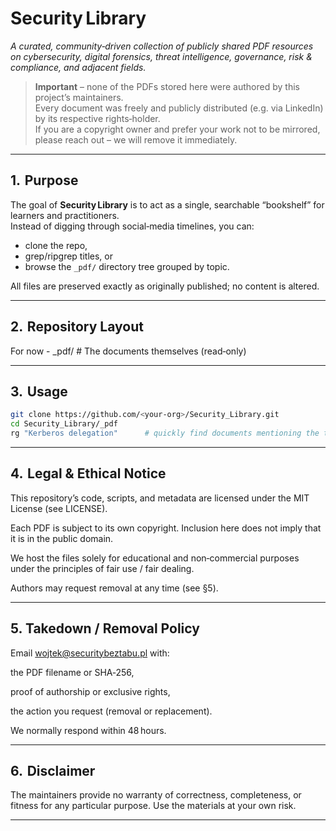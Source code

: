 # Security Library

_A curated, community‑driven collection of publicly shared PDF resources on cybersecurity, digital forensics, threat intelligence, governance, risk & compliance, and adjacent fields._

> **Important** – none of the PDFs stored here were authored by this project’s maintainers.  
> Every document was freely and publicly distributed (e.g. via LinkedIn) by its respective rights‑holder.  
> If you are a copyright owner and prefer your work not to be mirrored, please reach out – we will remove it immediately.

---

## 1.  Purpose
The goal of **Security Library** is to act as a single, searchable “bookshelf” for learners and practitioners.  
Instead of digging through social‑media timelines, you can:

* clone the repo,
* grep/ripgrep titles, or
* browse the `_pdf/` directory tree grouped by topic.

All files are preserved exactly as originally published; no content is altered.

---

## 2.  Repository Layout

For now - _pdf/ # The documents themselves (read‑only)

---

## 3.  Usage

   ```bash
   git clone https://github.com/<your‑org>/Security_Library.git
   cd Security_Library/_pdf
   rg "Kerberos delegation"      # quickly find documents mentioning the term
```

---

## 4.  Legal & Ethical Notice
This repository’s code, scripts, and metadata are licensed under the MIT License (see LICENSE).

Each PDF is subject to its own copyright. Inclusion here does not imply that it is in the public domain.

We host the files solely for educational and non‑commercial purposes under the principles of fair use / fair dealing.

Authors may request removal at any time (see §5).

---

## 5.  Takedown / Removal Policy
Email wojtek@securitybeztabu.pl with:

the PDF filename or SHA‑256,

proof of authorship or exclusive rights,

the action you request (removal or replacement).

We normally respond within 48 hours.

---

##  6.  Disclaimer
The maintainers provide no warranty of correctness, completeness, or fitness for any particular purpose.
Use the materials at your own risk.

---
